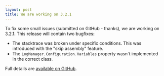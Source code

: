```yaml
---
layout: post
title: We are working on 3.2.1
---
```


To fix some small issues (submitted on GitHub - thanks), we are working on 3.2.1. This release will contain two bugfixes:

- The stacktrace was broken under specific conditions. This was introduced with the "skip assembly" feature.
- The `LogManager.Configuration.Variables` property wasn't implemented in the correct class. 


Full details are [available on GitHub](https://github.com/NLog/NLog/milestones/3.2.1).
